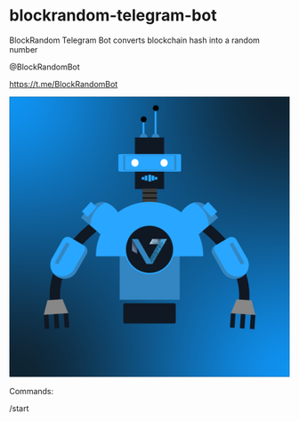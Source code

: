# blockrandom-telegram-bot


BlockRandom Telegram Bot converts blockchain hash into a random number 

@BlockRandomBot

https://t.me/BlockRandomBot

<a href="https://t.me/BlockRandomBot"> ![CryptRobot](https://raw.githubusercontent.com/CoinVs/blockrandom-telegram-bot/master/cryptroversus.png) </a>

Commands: 

/start

